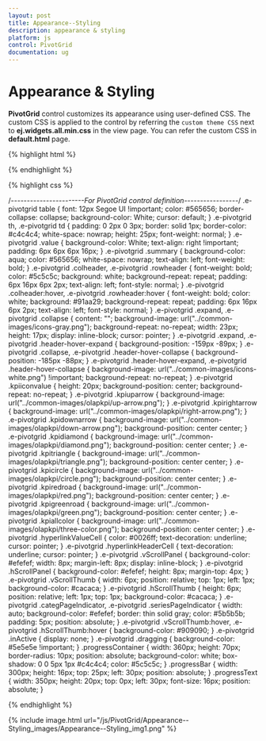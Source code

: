```yaml
---
layout: post
title: Appearance--Styling
description: appearance & styling
platform: js
control: PivotGrid
documentation: ug
---
```


# Appearance & Styling

**PivotGrid** control customizes its appearance using user-defined CSS. The custom CSS is applied to the control by referring the `custom theme CSS` next to **ej.widgets.all.min.css** in the view page. You can refer the custom CSS in **default.html** page.


{% highlight html %}

<head>
    <title>PivotGrid Custom theme</title>
    <link href="../themes/default-theme/ej.widgets.all.min.css" rel="stylesheet" type="text/css" />
    <link href="custom-theme**/ej.custom-theme.css**" rel="stylesheet" type="text/css" />
</head>

{% endhighlight %}

{% highlight css %}

/*-----------------------For PivotGrid control definition-----------------*/
.e-pivotgrid table {
    font: 12px Segoe UI !important;
    color: #565656;
    border-collapse: collapse;
    background-color: White;
    cursor: default;
}
.e-pivotgrid th,
.e-pivotgrid td {
    padding: 0 2px 0 3px;
    border: solid 1px;
    border-color: #c4c4c4;
    white-space: nowrap;
    height: 25px;
    font-weight: normal;
}
.e-pivotgrid .value {
    background-color: White;
    text-align: right !important;
    padding: 6px 6px 6px 16px;
}
.e-pivotgrid .summary {
    background-color: aqua;
    color: #565656;
    white-space: nowrap;
    text-align: left;
    font-weight: bold;
}
.e-pivotgrid .colheader,
.e-pivotgrid .rowheader {
    font-weight: bold;
    color: #5c5c5c;
    background: white;
    background-repeat: repeat;
    padding: 6px 16px 6px 2px;
    text-align: left;
    font-style: normal;
}
.e-pivotgrid .colheader:hover,
.e-pivotgrid .rowheader:hover {
    font-weight: bold;
    color: white;
    background: #91aa29;
    background-repeat: repeat;
    padding: 6px 16px 6px 2px;
    text-align: left;
    font-style: normal;
}
.e-pivotgrid .expand,
.e-pivotgrid .collapse {
    content: "";
    background-image: url("../common-images/icons-gray.png");
    background-repeat: no-repeat;
    width: 23px;
    height: 17px;
    display: inline-block;
    cursor: pointer;
}
.e-pivotgrid .expand,
.e-pivotgrid .header-hover-expand {
    background-position: -159px -89px;
}
.e-pivotgrid .collapse,
.e-pivotgrid .header-hover-collapse {
    background-position: -185px -88px;
}
.e-pivotgrid .header-hover-expand,
.e-pivotgrid .header-hover-collapse {
    background-image: url("../common-images/icons-white.png") !important;
    background-repeat: no-repeat;
}
.e-pivotgrid .kpiiconvalue {
    height: 20px;
    background-position: center;
    background-repeat: no-repeat;
}
.e-pivotgrid .kpiuparrow {
    background-image: url("../common-images/olapkpi/up-arrow.png");
}
.e-pivotgrid .kpirightarrow {
    background-image: url("../common-images/olapkpi/right-arrow.png");
}
.e-pivotgrid .kpidownarrow {
    background-image: url("../common-images/olapkpi/down-arrow.png");
    background-position: center center;
}
.e-pivotgrid .kpidiamond {
    background-image: url("../common-images/olapkpi/diamond.png");
    background-position: center center;
}
.e-pivotgrid .kpitriangle {
    background-image: url("../common-images/olapkpi/triangle.png");
    background-position: center center;
}
.e-pivotgrid .kpicircle {
    background-image: url("../common-images/olapkpi/circle.png");
    background-position: center center;
}
.e-pivotgrid .kpiredroad {
    background-image: url("../common-images/olapkpi/red.png");
    background-position: center center;
}
.e-pivotgrid .kpigreenroad {
    background-image: url("../common-images/olapkpi/green.png");
    background-position: center center;
}
.e-pivotgrid .kpiallcolor {
    background-image: url("../common-images/olapkpi/three-color.png");
    background-position: center center;
}
.e-pivotgrid .hyperlinkValueCell {
    color: #0026ff;
    text-decoration: underline;
    cursor: pointer;
}
.e-pivotgrid .hyperlinkHeaderCell {
    text-decoration: underline;
    cursor: pointer;
}
.e-pivotgrid .vScrollPanel {
    background-color: #efefef;
    width: 8px;
    margin-left: 8px;
    display: inline-block;
}
.e-pivotgrid .hScrollPanel {
    background-color: #efefef;
    height: 8px;
    margin-top: 4px;
}
.e-pivotgrid .vScrollThumb {
    width: 6px;
    position: relative;
    top: 1px;
    left: 1px;
    background-color: #cacaca;
}
.e-pivotgrid .hScrollThumb {
    height: 6px;
    position: relative;
    left: 1px;
    top: 1px;
    background-color: #cacaca;
}
.e-pivotgrid .categPageIndicator,
.e-pivotgrid .seriesPageIndicator {
    width: auto;
    background-color: #efefef;
    border: thin solid gray;
    color: #5b5b5b;
    padding: 5px;
    position: absolute;
}
.e-pivotgrid .vScrollThumb:hover,
.e-pivotgrid .hScrollThumb:hover {
    background-color: #909090;
}
.e-pivotgrid .inActive {
    display: none;
}
.e-pivotgrid .dragging {
    background-color: #5e5e5e !important;
}
.progressContainer {
    width: 360px;
    height: 70px;
    border-radius: 10px;
    position: absolute;
    background-color: white;
    box-shadow: 0 0 5px 1px #c4c4c4;
    color: #5c5c5c;
}
.progressBar {
    width: 300px;
    height: 16px;
    top: 25px;
    left: 30px;
    position: absolute;
}
.progressText {
    width: 350px;
    height: 20px;
    top: 0px;
    left: 30px;
    font-size: 16px;
    position: absolute;
}

{% endhighlight %}

{% include image.html url="/js/PivotGrid/Appearance--Styling_images/Appearance--Styling_img1.png" %}

